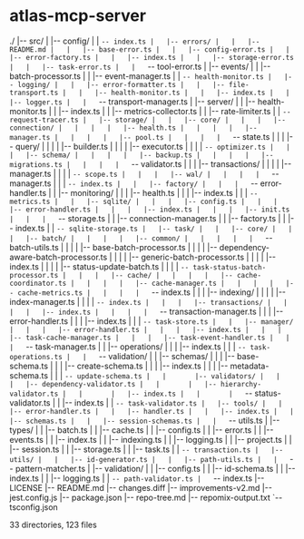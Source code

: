 # atlas-mcp-server

./
|-- src/
|   |-- config/
|   |   `-- index.ts
|   |-- errors/
|   |   |-- README.md
|   |   |-- base-error.ts
|   |   |-- config-error.ts
|   |   |-- error-factory.ts
|   |   |-- index.ts
|   |   |-- storage-error.ts
|   |   |-- task-error.ts
|   |   `-- tool-error.ts
|   |-- events/
|   |   |-- batch-processor.ts
|   |   |-- event-manager.ts
|   |   `-- health-monitor.ts
|   |-- logging/
|   |   |-- error-formatter.ts
|   |   |-- file-transport.ts
|   |   |-- health-monitor.ts
|   |   |-- index.ts
|   |   |-- logger.ts
|   |   `-- transport-manager.ts
|   |-- server/
|   |   |-- health-monitor.ts
|   |   |-- index.ts
|   |   |-- metrics-collector.ts
|   |   |-- rate-limiter.ts
|   |   `-- request-tracer.ts
|   |-- storage/
|   |   |-- core/
|   |   |   |-- connection/
|   |   |   |   |-- health.ts
|   |   |   |   |-- manager.ts
|   |   |   |   |-- pool.ts
|   |   |   |   `-- state.ts
|   |   |   |-- query/
|   |   |   |   |-- builder.ts
|   |   |   |   |-- executor.ts
|   |   |   |   `-- optimizer.ts
|   |   |   |-- schema/
|   |   |   |   |-- backup.ts
|   |   |   |   |-- migrations.ts
|   |   |   |   `-- validator.ts
|   |   |   |-- transactions/
|   |   |   |   |-- manager.ts
|   |   |   |   `-- scope.ts
|   |   |   |-- wal/
|   |   |   |   `-- manager.ts
|   |   |   `-- index.ts
|   |   |-- factory/
|   |   |   `-- error-handler.ts
|   |   |-- monitoring/
|   |   |   |-- health.ts
|   |   |   |-- index.ts
|   |   |   `-- metrics.ts
|   |   |-- sqlite/
|   |   |   |-- config.ts
|   |   |   |-- error-handler.ts
|   |   |   |-- index.ts
|   |   |   |-- init.ts
|   |   |   `-- storage.ts
|   |   |-- connection-manager.ts
|   |   |-- factory.ts
|   |   |-- index.ts
|   |   `-- sqlite-storage.ts
|   |-- task/
|   |   |-- core/
|   |   |   |-- batch/
|   |   |   |   |-- common/
|   |   |   |   |   `-- batch-utils.ts
|   |   |   |   |-- base-batch-processor.ts
|   |   |   |   |-- dependency-aware-batch-processor.ts
|   |   |   |   |-- generic-batch-processor.ts
|   |   |   |   |-- index.ts
|   |   |   |   |-- status-update-batch.ts
|   |   |   |   `-- task-status-batch-processor.ts
|   |   |   |-- cache/
|   |   |   |   |-- cache-coordinator.ts
|   |   |   |   |-- cache-manager.ts
|   |   |   |   |-- cache-metrics.ts
|   |   |   |   `-- index.ts
|   |   |   |-- indexing/
|   |   |   |   |-- index-manager.ts
|   |   |   |   `-- index.ts
|   |   |   |-- transactions/
|   |   |   |   |-- index.ts
|   |   |   |   `-- transaction-manager.ts
|   |   |   |-- error-handler.ts
|   |   |   |-- index.ts
|   |   |   `-- task-store.ts
|   |   |-- manager/
|   |   |   |-- error-handler.ts
|   |   |   |-- index.ts
|   |   |   |-- task-cache-manager.ts
|   |   |   |-- task-event-handler.ts
|   |   |   `-- task-manager.ts
|   |   |-- operations/
|   |   |   |-- index.ts
|   |   |   `-- task-operations.ts
|   |   `-- validation/
|   |       |-- schemas/
|   |       |   |-- base-schema.ts
|   |       |   |-- create-schema.ts
|   |       |   |-- index.ts
|   |       |   |-- metadata-schema.ts
|   |       |   `-- update-schema.ts
|   |       |-- validators/
|   |       |   |-- dependency-validator.ts
|   |       |   |-- hierarchy-validator.ts
|   |       |   |-- index.ts
|   |       |   `-- status-validator.ts
|   |       |-- index.ts
|   |       `-- task-validator.ts
|   |-- tools/
|   |   |-- error-handler.ts
|   |   |-- handler.ts
|   |   |-- index.ts
|   |   |-- schemas.ts
|   |   |-- session-schemas.ts
|   |   `-- utils.ts
|   |-- types/
|   |   |-- batch.ts
|   |   |-- cache.ts
|   |   |-- config.ts
|   |   |-- error.ts
|   |   |-- events.ts
|   |   |-- index.ts
|   |   |-- indexing.ts
|   |   |-- logging.ts
|   |   |-- project.ts
|   |   |-- session.ts
|   |   |-- storage.ts
|   |   |-- task.ts
|   |   `-- transaction.ts
|   |-- utils/
|   |   |-- id-generator.ts
|   |   |-- path-utils.ts
|   |   `-- pattern-matcher.ts
|   |-- validation/
|   |   |-- config.ts
|   |   |-- id-schema.ts
|   |   |-- index.ts
|   |   |-- logging.ts
|   |   `-- path-validator.ts
|   `-- index.ts
|-- LICENSE
|-- README.md
|-- changes.diff
|-- improvements-v2.md
|-- jest.config.js
|-- package.json
|-- repo-tree.md
|-- repomix-output.txt
`-- tsconfig.json

33 directories, 123 files
